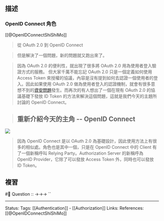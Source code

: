 
## 描述





### OpenID Connect 角色

[[@OpenIDConnectShiShiMo]]
>  從 OAuth 2.0 到 OpenID Connect

> 但是解決了一個問題，新的問題就又跑出來了。

> 因為 OAuth 2.0 的便利性，就出現了很多將 OAuth 2.0 用為使用者登入驗證方式的服務。 但大家千萬不能忘記 OAuth 2.0 只是一個定義如何使用 Access Token 來授權的協議，內容是沒有提到如何去認證一個使用者的登入。因此如果使用 OAuth 2.0 做為使用者登入的認證機制，就會有很多意想不到的[資安問題](http://www.thread-safe.com/2012/01/problem-with-oauth-for-authentication.html)發生。而再次的有人想出了一個在現有 OAuth 2.0 的協議基礎下發放 ID Token 的方法來解決這個問題，這就是我們今天的主題所討論的 OpenID Connect。

> ## 重新介紹今天的主角 -- OpenID Connect

![](https://hennge.com/tw/blog/1_SQQwKPMtjPJbUKP2Z0R_Aw.png)

> 因為 OpenID Connect 是以 OAuth 2.0 為基礎設計，因此使用方法上有很多的相似處。角色也是其中一個，只是在 OpenID Connect 中的 Client 有了一個新稱呼叫 Relying Party。Authorization Server 的新稱呼為 OpenID Provider，它除了可以發放 Access Token 外，同時也可以發放 ID Token。


## 複習
#🧠 Question :: ->->-> ``

---
Status: 
Tags:
[[Authentication]] - [[Authorization]]
Links:
References:
[[@OpenIDConnectShiShiMo]]